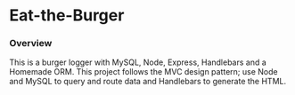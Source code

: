 # Eat-the-Burger

### Overview

This is a burger logger with MySQL, Node, Express, Handlebars and a Homemade ORM. This project follows the MVC design pattern; use Node and MySQL to query and route data and Handlebars to generate the HTML.


